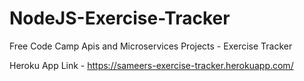 # NodeJS-Exercise-Tracker
Free Code Camp Apis and Microservices Projects - Exercise Tracker

Heroku App Link - https://sameers-exercise-tracker.herokuapp.com/
